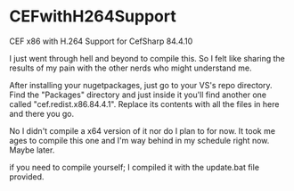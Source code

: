 # CEFwithH264Support
CEF x86 with H.264 Support for CefSharp 84.4.10

I just went through hell and beyond to compile this. So I felt like sharing the results of my pain with the other nerds who might understand me.

After installing your nugetpackages, just go to your VS's repo directory. Find the "Packages" directory and just inside it you'll find another one called "cef.redist.x86.84.4.1".
Replace its contents with all the files in here and there you go.

No I didn't compile a x64 version of it nor do I plan to for now. It took me ages to compile this one and I'm way behind in my schedule right now. Maybe later.

if you need to compile yourself; I compiled it with the update.bat file provided.
